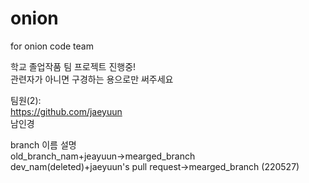 # onion
for onion code team

학교 졸업작품 팀 프로젝트 진행중!   
관련자가 아니면 구경하는 용으로만 써주세요


팀원(2):   
https://github.com/jaeyuun   
남인경

branch 이름 설명   
old_branch_nam+jeayuun->mearged_branch   
dev_nam(deleted)+jaeyuun's pull request->mearged_branch (220527)
